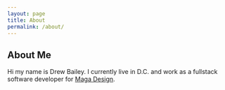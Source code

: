 ```yaml
---
layout: page
title: About
permalink: /about/
---
```


## About Me

Hi my name is Drew Bailey. I currently live in D.C. and work as a fullstack software developer for [Maga Design](http://magadesign.com/).

